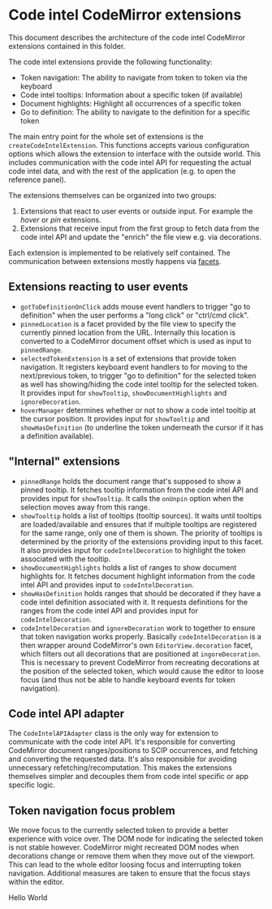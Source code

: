 # Code intel CodeMirror extensions

This document describes the architecture of the code intel CodeMirror
extensions contained in this folder.

The code intel extensions provide the following functionality:

- Token navigation: The ability to navigate from token to token via the
  keyboard
- Code intel tooltips: Information about a specific token (if available)
- Document highlights: Highlight all occurrences of a specific token
- Go to definition: The ability to navigate to the definition for a specific
  token

The main entry point for the whole set of extensions is the
`createCodeIntelExtension`. This functions accepts various configuration
options which allows the extension to interface with the outside world. This
includes communication with the code intel API for requesting the actual code
intel data, and with the rest of the application (e.g. to open the reference
panel).

The extensions themselves can be organized into two groups:

1. Extensions that react to user events or outside input. For example the
   _hover_ or _pin_ extensions.
2. Extensions that receive input from the first group to fetch data from the
   code intel API and update the "enrich" the file view e.g. via decorations.

Each extension is implemented to be relatively self contained. The
communication between extensions mostly happens via [facets][1].

## Extensions reacting to user events

- `gotToDefinitionOnClick` adds mouse event handlers to trigger "go to
  definition" when the user performs a "long click" or "ctrl/cmd click".
- `pinnedLocation` is a facet provided by the file view to specify the
  currently pinned location from the URL. Internally this location is converted
  to a CodeMirror document offset which is used as input to `pinnedRange`.
- `selectedTokenExtension` is a set of extensions that provide token
  navigation. It registers keyboard event handlers to for moving to the
  next/previous token, to trigger "go to definition" for the selected token as
  well has showing/hiding the code intel tooltip for the selected token. It
  provides input for `showTooltip`, `showDocumentHighlights` and
  `ignoreDecoration`.
- `hoverManager` determines whether or not to show a code intel tooltip at the
  cursor position. It provides input for `showTooltip` and `showHasDefinition`
  (to underline the token underneath the cursor if it has a definition
  available).

## "Internal" extensions

- `pinnedRange` holds the document range that's supposed to show a pinned
  tooltip. It fetches tooltip information from the code intel API and
  provides input for `showTooltip`. It calls the `onUnpin` option when the
  selection moves away from this range.
- `showTooltip` holds a list of tooltips (tooltip sources). It waits until
  tooltips are loaded/available and ensures that if multiple tooltips are
  registered for the same range, only one of them is shown. The priority of
  tooltips is determined by the priority of the extensions providing input to
  this facet. It also provides input for `codeIntelDecoration` to highlight the
  token associated with the tooltip.
- `showDocumentHighlights` holds a list of ranges to show document highlights
  for. It fetches document highlight information from the code intel API and
  provides input to `codeIntelDecoration`.
- `showHasDefinition` holds ranges that should be decorated if they have a code
  intel definition associated with it. It requests definitions for the ranges
  from the code intel API and provides input for `codeIntelDecoration`.
- `codeIntelDecoration` and `ignoreDecoration` work to together to ensure that
  token navigation works properly. Basically `codeIntelDecoration` is a then
  wrapper around CodeMirror's own `EditorView.decoration` facet, which filters
  out all decorations that are positioned at `ingoreDecoration`. This is
  necessary to prevent CodeMirror from recreating decorations at the position
  of the selected token, which would cause the editor to loose focus (and
  thus not be able to handle keyboard events for token navigation).

## Code intel API adapter

The `CodeIntelAPIAdapter` class is the only way for extension to communicate
with the code intel API. It's responsible for converting CodeMirror
document ranges/positions to SCIP occurrences, and fetching and converting the
requested data. It's also responsible for avoiding unnecessary
refetching/recomputation. This makes the extensions themselves simpler and
decouples them from code intel specific or app specific logic.

## Token navigation focus problem

We move focus to the currently selected token to provide a better experience
with voice over. The DOM node for indicating the selected token is not stable
however. CodeMirror might recreated DOM nodes when decorations change or remove
them when they move out of the viewport. This can lead to the whole editor
loosing focus and interrupting token navigation. Additional measures are taken
to ensure that the focus stays within the editor.

[1]: https://codemirror.net/docs/guide/#facets
Hello World
